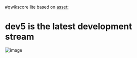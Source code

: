 #qwikscore lite
based on [asset:](https://appirio.my.salesforce.com/apex/CMC_AssetView?id=a3E50000000CaZyEAK&sfdc.override=1 "Asset")

# dev5 is the latest development stream

![image](https://s3.amazonaws.com/bowermanpublic/qwikscoreLt700.png)

